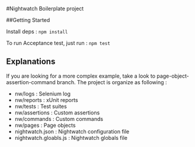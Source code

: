 #Nightwatch Boilerplate project

##Getting Started

Install deps :
`npm install`

To run Acceptance test, just run :
`npm test`

## Explanations

If you are looking for a more complex example, take a look to page-object-assertion-command branch.
The project is organize as following :
 * nw/logs : Selenium log
 * nw/reports : xUnit reports
 * nw/tests : Test suites
 * nw/assertions : Custom assertions
 * nw/commands : Custom commands
 * nw/pages : Page objects
 * nightwatch.json : Nightwatch configuration file
 * nightwatch.gloabls.js : Nightwatch globals file